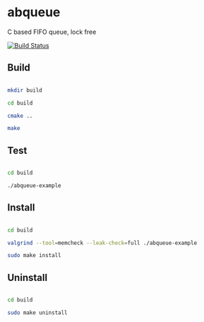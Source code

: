 # abqueue
C based FIFO queue, lock free

[![Build Status](https://travis-ci.com/sunwei/abqueue.svg?branch=master)](https://travis-ci.com/sunwei/abqueue)

## Build

```bash

mkdir build

cd build

cmake ..

make 

```

## Test

```bash

cd build

./abqueue-example

```

## Install

```bash

cd build

valgrind --tool=memcheck --leak-check=full ./abqueue-example

sudo make install

```

## Uninstall

```bash

cd build

sudo make uninstall

```